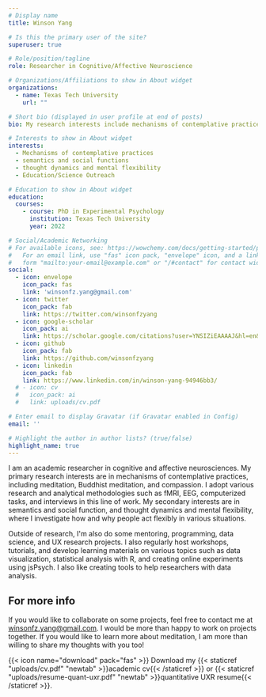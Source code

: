 ```yaml
---
# Display name
title: Winson Yang

# Is this the primary user of the site?
superuser: true

# Role/position/tagline
role: Researcher in Cognitive/Affective Neuroscience

# Organizations/Affiliations to show in About widget
organizations:
  - name: Texas Tech University
    url: ""

# Short bio (displayed in user profile at end of posts)
bio: My research interests include mechanisms of contemplative practices, semantics and social functions, and thought dynamics and mental flexibility.

# Interests to show in About widget
interests:
  - Mechanisms of contemplative practices
  - semantics and social functions
  - thought dynamics and mental flexibility
  - Education/Science Outreach

# Education to show in About widget
education:
  courses:
    - course: PhD in Experimental Psychology
      institution: Texas Tech University
      year: 2022

# Social/Academic Networking
# For available icons, see: https://wowchemy.com/docs/getting-started/page-builder/#icons
#   For an email link, use "fas" icon pack, "envelope" icon, and a link in the
#   form "mailto:your-email@example.com" or "/#contact" for contact widget.
social:
  - icon: envelope
    icon_pack: fas
    link: 'winsonfz.yang@gmail.com'
  - icon: twitter
    icon_pack: fab
    link: https://twitter.com/winsonfzyang
  - icon: google-scholar
    icon_pack: ai
    link: https://scholar.google.com/citations?user=YNSIZiEAAAAJ&hl=en&oi=sra
  - icon: github
    icon_pack: fab
    link: https://github.com/winsonfzyang
  - icon: linkedin
    icon_pack: fab
    link: https://www.linkedin.com/in/winson-yang-94946bb3/
  # - icon: cv
  #   icon_pack: ai
  #   link: uploads/cv.pdf

# Enter email to display Gravatar (if Gravatar enabled in Config)
email: ''

# Highlight the author in author lists? (true/false)
highlight_name: true
---
```


I am an academic researcher in cognitive and affective neurosciences. My primary research interests are in mechanisms of contemplative practices, including meditation, Buddhist meditation, and compassion. I adopt various research and analytical methodologies such as fMRI, EEG, computerized tasks, and interviews in this line of work. My secondary interests are in semantics and social function, and thought dynamics and mental flexibility, where I investigate how and why people act flexibly in various situations.

Outside of research, I'm also do some mentoring, programming, data science, and UX research projects. I also  regularly host workshops, tutorials, and develop learning materials on various topics such as data visualization, statistical analysis with R, and creating online experiments using jsPsych. I also like creating tools to help researchers with data analysis.

## <b>For more info</b>
If you would like to collaborate on some projects, feel free to contact me at winsonfz.yang@gmail.com. I would be more than happy to work on projects together. If you would like to learn more about meditation, I am more than willing to share my thoughts with you too!

{{< icon name="download" pack="fas" >}} Download my {{< staticref "uploads/cv.pdf" "newtab" >}}academic cv{{< /staticref >}} or {{< staticref "uploads/resume-quant-uxr.pdf" "newtab" >}}quantitative UXR resume{{< /staticref >}}.
